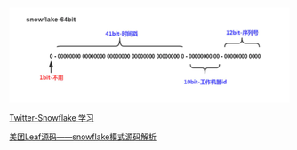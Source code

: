 # 



![leaf结构](./scripts/leaf-snowflake.png)






[Twitter-Snowflake 学习](https://blog.csdn.net/x_iya/article/details/118384497)

[美团Leaf源码——snowflake模式源码解析](https://blog.csdn.net/bskfnvjtlyzmv867/article/details/90247036)

